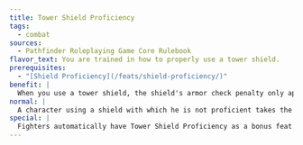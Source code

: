 ```yaml
---
title: Tower Shield Proficiency
tags:
  - combat
sources:
  - Pathfinder Roleplaying Game Core Rulebook
flavor_text: You are trained in how to properly use a tower shield.
prerequisites:
  - "[Shield Proficiency](/feats/shield-proficiency/)"
benefit: |
  When you use a tower shield, the shield's armor check penalty only applies to Strength and Dexterity-based skills.
normal: |
  A character using a shield with which he is not proficient takes the shield's armor check penalty on attack rolls and on all skill checks that involve moving, including Ride.
special: |
  Fighters automatically have Tower Shield Proficiency as a bonus feat. They need not select it.
---
```


